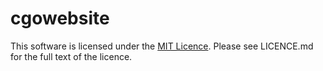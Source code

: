 cgowebsite
==========

This software is licensed under the [MIT Licence](http://opensource.org/licenses/MIT).  Please see LICENCE.md for the full text of the licence.  